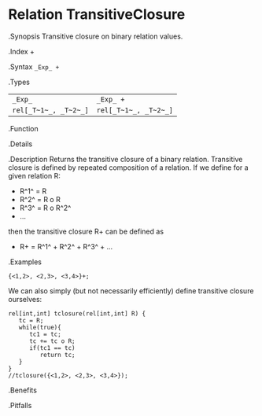 # Relation TransitiveClosure

.Synopsis
Transitive closure on binary relation values.

.Index
+

.Syntax
`_Exp_ +`

.Types


|                     |                      |
| --- | --- |
|`_Exp_`              | `_Exp_ +`            |
| `rel[_T~1~_, _T~2~_]` | `rel[_T~1~_, _T~2~_]`  |


.Function

.Details

.Description
Returns the transitive closure of a binary relation.
Transitive closure is defined by repeated composition of a relation.
If we define for a given relation R:

*  R^1^ = R
*  R^2^ = R o R
*  R^3^ = R o R^2^
*  ...


then the transitive closure R+ can be defined as

*  R+ = R^1^ + R^2^ + R^3^ + ...


.Examples
```rascal-shell
{<1,2>, <2,3>, <3,4>}+;
```
We can also simply (but not necessarily efficiently) define transitive closure ourselves:
```rascal-shell,continue
rel[int,int] tclosure(rel[int,int] R) {
   tc = R;
   while(true){
      tc1 = tc;
      tc += tc o R;
      if(tc1 == tc)
         return tc;
   }
}
//tclosure({<1,2>, <2,3>, <3,4>});
```

.Benefits

.Pitfalls

